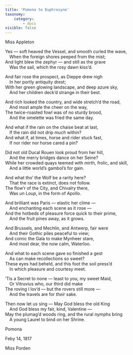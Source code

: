 ```yaml
---
title: 'Pomona to Euphrosyne'
taxonomy:
    category:
        - docs
visible: false
---
```


<div class="author">Miss Appleton</div> 

Yes — soft heaved the Vessel, and smooth curled the wave,  
&emsp;When the foreign shores peeped from the mist;  
And light blew the zephyr — and still as the grave  
&emsp;Was the sail, which the rosy dawn kiss’d.

And fair rose the prospect, as Dieppe drew nigh  
&emsp;In her portly antiquity drest;  
With her green glowing landscape, and deep azure sky,  
&emsp;And her children deck’d strange in their best.

And rich looked the country, and wide stretch’d the road,  
&emsp;And most ample the cheer on the way,  
The twice-roasted fowl was of no sturdy brood,  
&emsp;And the omelette was fried the same day.

And what if the rain on the chaise beat at last,  
&emsp;If the rain did not drip *much* within?  
And what if, at times, horse and rider stuck fast,  
&emsp;If nor rider nor horse cared a pin?

Did not old Ducal Rouen look proud from her hill,  
&emsp;And the merry bridges dance on her Seine?  
While her crowded quays teemed with mirth, frolic, and skill,  
&emsp;And a little world’s gambol’s for gain.

And what tho’ the Wolf be a rarity here?  
&emsp;That the race is extinct, does not follow.  
The flow’r of the City, and Chivalry there,  
&emsp;Was *un Loup*, in the form of Apollo.

And brilliant was Paris — elastic her clime —  
&emsp;And enchanting each scene as it rose —  
And the hotbeds of pleasure force quick to their prime,  
&emsp;And the fruit pines away, as it grows.

And Brussels, and Mechlin, and Antwerp, fair were  
&emsp;And their Gothic piles peaceful to view;  
And comic the Gala to make Mynheer stare,  
&emsp;And most dear, the now calm, Waterloo.

And what to each scene gave so finished a gest  
&emsp;As can make recollections so sweet?  
These eyes had beheld, and this foot the soil press’d  
&emsp;In which pleasure and courtesy meet.

’Tis a Secret to none — least to you, my sweet Maid,  
&emsp;Or Vitruvius who, our third did make  
The roving I lov’d — but the rovers still more —  
&emsp;And the travels are for *their* sake.

Then now let us sing — May God bless the old King  
&emsp;And God bless my fair, kind, Valentine —  
May the plumag’d woods ring, and the rural nymphs bring  
&emsp;A young Laurel to bind on her Shrine.

Pomona

Feby 14, 1817

Miss Porden